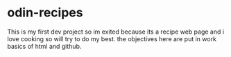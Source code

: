 # odin-recipes
This is my first dev project so im exited because its a recipe web page and i love cooking so will try to do my best.
the objectives here are put in work basics of html and github.